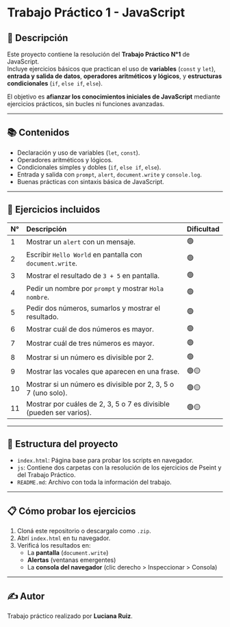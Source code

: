 # Trabajo Práctico 1 - JavaScript

## 📌 Descripción

Este proyecto contiene la resolución del **Trabajo Práctico N°1** de JavaScript.  
Incluye ejercicios básicos que practican el uso de **variables** (`const` y `let`), **entrada y salida de datos**, **operadores aritméticos y lógicos**, y **estructuras condicionales** (`if`, `else if`, `else`).

El objetivo es **afianzar los conocimientos iniciales de JavaScript** mediante ejercicios prácticos, sin bucles ni funciones avanzadas.

---

## 📚 Contenidos

- Declaración y uso de variables (`let`, `const`).
- Operadores aritméticos y lógicos.
- Condicionales simples y dobles (`if`, `else if`, `else`).
- Entrada y salida con `prompt`, `alert`, `document.write` y `console.log`.
- Buenas prácticas con sintaxis básica de JavaScript.

---

## 📖 Ejercicios incluidos

| N° | Descripción | Dificultad |
|:----|:---------------------------------------------------|:------------|
| 1 | Mostrar un `alert` con un mensaje. | 🟢 |
| 2 | Escribir `Hello World` en pantalla con `document.write`. | 🟢 |
| 3 | Mostrar el resultado de `3 + 5` en pantalla. | 🟢 |
| 4 | Pedir un nombre por `prompt` y mostrar `Hola nombre`. | 🟢 |
| 5 | Pedir dos números, sumarlos y mostrar el resultado. | 🟢 |
| 6 | Mostrar cuál de dos números es mayor. | 🟢 |
| 7 | Mostrar cuál de tres números es mayor. | 🟢 |
| 8 | Mostrar si un número es divisible por 2. | 🟢 |
| 9 | Mostrar las vocales que aparecen en una frase. | 🟢🟡 |
| 10 | Mostrar si un número es divisible por 2, 3, 5 o 7 (uno solo). | 🟢🟡 |
| 11 | Mostrar por cuáles de 2, 3, 5 o 7 es divisible (pueden ser varios). | 🟢🟡 |

---

## 📂 Estructura del proyecto

- `index.html`: Página base para probar los scripts en navegador.
- `js`: Contiene dos carpetas con la resolución de los ejercicios de Pseint y del Trabajo Práctico.
- `README.md`: Archivo con toda la información del trabajo.

---

## 📋 Cómo probar los ejercicios

1. Cloná este repositorio o descargalo como `.zip`.
2. Abrí `index.html` en tu navegador.
3. Verificá los resultados en:
   - La **pantalla** (`document.write`)
   - **Alertas** (ventanas emergentes)
   - La **consola del navegador** (clic derecho > Inspeccionar > Consola)

---

## ✍️ Autor

Trabajo práctico realizado por **Luciana Ruiz**.

